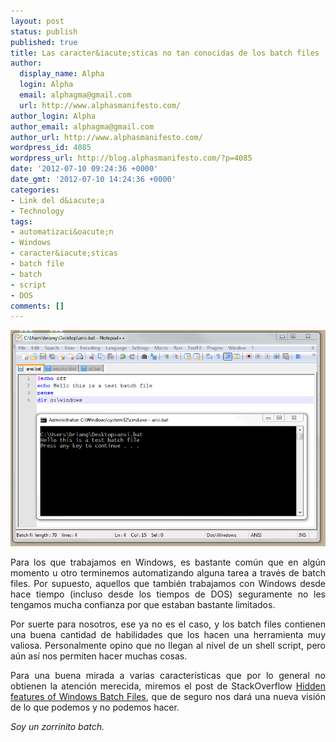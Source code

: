 ```yaml
---
layout: post
status: publish
published: true
title: Las caracter&iacute;sticas no tan conocidas de los batch files
author:
  display_name: Alpha
  login: Alpha
  email: alphagma@gmail.com
  url: http://www.alphasmanifesto.com/
author_login: Alpha
author_email: alphagma@gmail.com
author_url: http://www.alphasmanifesto.com/
wordpress_id: 4085
wordpress_url: http://blog.alphasmanifesto.com/?p=4085
date: '2012-07-10 09:24:36 +0000'
date_gmt: '2012-07-10 14:24:36 +0000'
categories:
- Link del d&iacute;a
- Technology
tags:
- automatizaci&oacute;n
- Windows
- caracter&iacute;sticas
- batch file
- batch
- script
- DOS
comments: []
---
```


![](/assets/batchfile.png)

<p style="text-align: justify;">Para los que trabajamos en Windows, es bastante com&uacute;n que en alg&uacute;n momento u otro terminemos automatizando alguna tarea a trav&eacute;s de batch files. Por supuesto, aquellos que tambi&eacute;n trabajamos con Windows desde hace tiempo (incluso desde los tiempos de DOS) seguramente no les tengamos mucha confianza por que estaban bastante limitados.</p>
<p style="text-align: justify;">Por suerte para nosotros, ese ya no es el caso, y los batch files contienen una buena cantidad de habilidades que los hacen una herramienta muy valiosa. Personalmente opino que no llegan al nivel de un shell script, pero a&uacute;n as&iacute; nos permiten hacer muchas cosas.</p>
<p style="text-align: justify;">Para una buena mirada a varias caracter&iacute;sticas que por lo general no obtienen la atenci&oacute;n merecida, miremos el post de StackOverflow <a href="http://stackoverflow.com/questions/245395/hidden-features-of-windows-batch-files">Hidden features of Windows Batch Files</a>, que de seguro nos dar&aacute; una nueva visi&oacute;n de lo que podemos y no podemos hacer.</p>
<p style="text-align: justify;"><em>Soy un zorrinito batch.</em></p>
